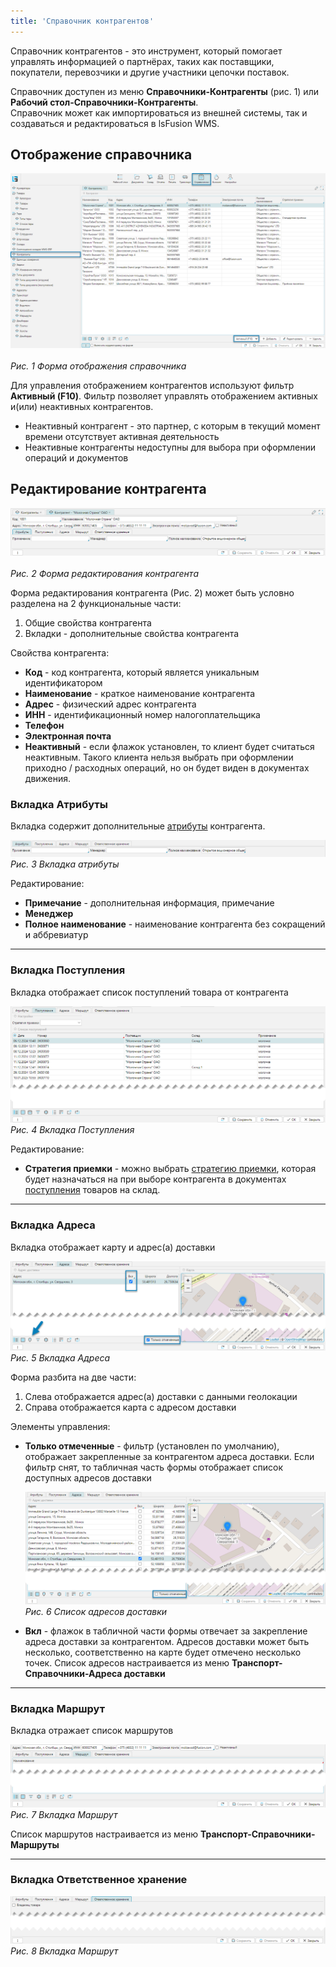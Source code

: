 ```yaml
---
title: 'Справочник контрагентов'
---
```


Справочник контрагентов - это инструмент, который помогает управлять информацией о партнёрах, таких как поставщики,
покупатели, перевозчики и другие участники цепочки поставок.

Справочник доступен из меню **Справочники-Контрагенты** (рис. 1) или **Рабочий стол-Справочники-Контрагенты**.<br/>
Справочник может как импортироваться из внешней системы, так и создаваться и редактироваться в lsFusion WMS.

## Отображение справочника

![](img/legalentites1.png)<br/>  
_Рис. 1 Форма отображения справочника_

Для управления отображением контрагентов используют фильтр **Активный (F10)**. Фильтр позволяет управлять 
отображением активных и(или) неактивных контрагентов. 
<info>
  - Неактивный контрагент - это партнер, с которым в текущий момент времени отсутствует активная деятельность
  - Неактивные контрагенты недоступны для выбора при оформлении операций и документов
</info>


## Редактирование контрагента

![](img/legalentites2.png)<br/>  
_Рис. 2 Форма редактирования контрагента_

Форма редактирования контрагента (Рис. 2) может быть условно разделена на 2 функциональные части:
1. Общие свойства контрагента
2. Вкладки - дополнительные свойства контрагента

Свойства контрагента:
- **Код** - код контрагента, который является уникальным идентификатором
- **Наименование** - краткое наименование контрагента
- **Адрес** - физический адрес контрагента
- **ИНН** - идентификационный номер налогоплательщика
- **Телефон**
- **Электронная почта**
- **Неактивный** - если флажок установлен, то клиент будет считаться неактивным. Такого клиента нельзя выбрать при 
  оформлении приходно / расходных операций, но он будет виден в документах движения. 

### Вкладка Атрибуты
Вкладка содержит дополнительные [атрибуты](attributes.md) контрагента.

![](img/legalentites3.png)<br/>
_Рис. 3 Вкладка атрибуты_

Редактирование:
- **Примечание** - дополнительная информация, примечание
- **Менеджер** 
- **Полное наименование** - наименование контрагента без сокращений и аббревиатур

[//]: # (todo - кто понимается под менеджером)
***


### Вкладка Поступления
Вкладка отображает список поступлений товара от контрагента

![](img/legalentites4.png)<br/>
_Рис. 4 Вкладка Поступления_

Редактирование:
- **Стратегия приемки** - можно выбрать [стратегию приемки](../incoming/receiptstrategy.md), которая будет 
  назначаться на при выборе контрагента в документах [поступления](../incoming/receipt.md) товаров на склад.  

***


### Вкладка Адреса
Вкладка отображает карту и адрес(а) доставки

![](img/legalentites5.png)<br/>
_Рис. 5 Вкладка Адреса_

Форма разбита на две части:
1. Слева отображается адрес(а) доставки с данными геолокации
2. Справа отображается карта с адресом доставки

Элементы управления:
- **Только отмеченные** - фильтр (установлен по умолчанию), отображает закрепленные за контрагентом адреса доставки. 
  Если фильтр снят, то табличная часть формы отображает список доступных адресов доставки

  ![](img/legalentites6.png)<br/>
  _Рис. 6 Список адресов доставки_

- **Вкл** - флажок в табличной части формы отвечает за закрепление адреса доставки за контрагентом. Адресов доставки 
  может быть несколько, соответственно на карте будет отмечено несколько точек. Список адресов настраивается из меню 
  **Транспорт-Справочники-Адреса доставки**   

[//]: # (todo - Необходимо дать ссылку на модуль Транспорт)
[//]: # (todo - Непонятно действие по элементу карта слева, отмечено стрелкой)
***


### Вкладка Маршрут
Вкладка отражает список маршрутов 

![](img/legalentites7.png)<br/>
_Рис. 7 Вкладка Маршрут_

Список маршрутов настраивается из меню **Транспорт-Справочники-Маршруты**

[//]: # (todo - Необходим заполненный пример)
[//]: # (todo - Необходимо дать ссылку на модуль Транспорт)
***


### Вкладка Ответственное хранение

![](img/legalentites8.png)<br/>
_Рис. 8 Вкладка Маршрут_

[//]: # (todo - Необходима дополнительная информация)
